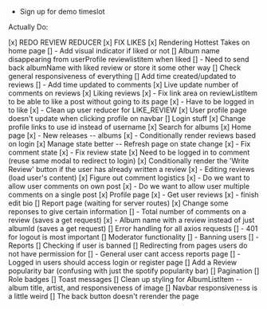 - Sign up for demo timeslot

Actually Do:

[x] REDO REVIEW REDUCER
[x] FIX LIKES
[x] Rendering Hottest Takes on home page
[] - Add visual indicator if liked or not
[] Album name disappearing from userProfile reviewlistitem when liked
[] - Need to send back albumName with liked review or store it some other way
[] Check general responsiveness of everything
[] Add time created/updated to reviews
[] - Add time updated to comments
[x] Live update number of comments on reviews
[x] Liking reviews
[x] - Fix link area on reviewListItem to be able to like a post without going to its page
[x] - Have to be logged in to like
[x] - Clean up user reducer for LIKE_REVIEW
[x] User profile page doesn't update when clicking profile on navbar
[] Login stuff
[x] Change profile links to use id instead of username
[x] Search for albums
[x] Home page
[x] - New releases -- albums
[x] - Conditionally render reviews based on login
[x] Manage state better -- Refresh page on state change
[x] - Fix comment state
[x] - Fix review state
[x] Need to be logged in to comment (reuse same modal to redirect to login)
[x] Conditionally render the 'Write Review' button if the user has already written a review
[x] - Editing reviews (load user's content)
[x] Figure out comment logistics
[x] - Do we want to allow user comments on own post
[x] - Do we want to allow user multiple comments on a single post
[x] Profile page
[x] - Get user reviews
[x] - finish edit bio
[] Report page (waiting for server routes)
[x] Change some reponses to give certain information
[] - Total number of comments on a review (saves a get request)
[x] - Album name with a review instead of just albumId (saves a get request)
[] Error handling for all axios requests
[] - 401 for logout is most important
[] Moderator functionality
[] - Banning users
[] - Reports
[] Checking if user is banned
[] Redirecting from pages users do not have permission for
[] - General user cant access reports page
[] - Logged in users should access login or register page
[] Add a Review popularity bar (confusing with just the spotify popularity bar)
[] Pagination
[] Role badges
[] Toast messages
[] Clean up styling for AlbumListItem -- album title, artist, and responsiveness of image
[] Navbar responsiveness is a little weird
[] The back button doesn't rerender the page
